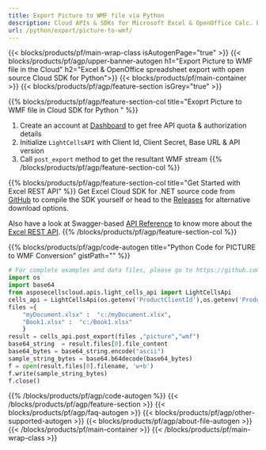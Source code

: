 ```yaml
---
title: Export Picture to WMF file via Python
description: Cloud APIs & SDKs for Microsoft Excel & OpenOffice Calc. Export workbok or interanl object to kinds of format file in the Cloud.
url: /python/export/picture-to-wmf/
---
```



{{< blocks/products/pf/main-wrap-class isAutogenPage="true" >}}
{{< blocks/products/pf/agp/upper-banner-autogen h1="Export Picture to WMF file in the Cloud" h2="Excel & OpenOffice spreadsheet export with open source Cloud SDK for Python">}}
{{< blocks/products/pf/main-container >}}
{{< blocks/products/pf/agp/feature-section isGrey="true" >}}

{{% blocks/products/pf/agp/feature-section-col title="Exoprt Picture to WMF file in Cloud SDK for Python " %}}
1. Create an account at <a href="https://dashboard.aspose.cloud/">Dashboard</a> to get free API quota & authorization details
1. Initialize ```LightCellsAPI``` with Client Id, Client Secret, Base URL & API version
1. Call ```post_export``` method to get the resultant WMF stream
{{% /blocks/products/pf/agp/feature-section-col %}}

{{% blocks/products/pf/agp/feature-section-col title="Get Started with Excel REST API" %}}
Get Excel Cloud SDK for .NET source code from [GitHub](https://github.com/aspose-cells-cloud/aspose-cells-cloud-python) to compile the SDK yourself or head to the [Releases](https://github.com/aspose-cells-cloud/aspose-cells-cloud-python/releases) for alternative download options. 

Also have a look at Swagger-based [API Reference](https://apireference.aspose.cloud/cells/#/LightCells/PostExport) to know more about the [Excel REST API](https://products.aspose.cloud/cells/curl/).
{{% /blocks/products/pf/agp/feature-section-col %}}

{{% blocks/products/pf/agp/code-autogen title="Python Code for PICTURE to WMF Conversion" gistPath="" %}}
```python
# For complete examples and data files, please go to https://github.com/aspose-cells-cloud/aspose-cells-cloud-python/
import os
import base64
from asposecellscloud.apis.light_cells_api import LightCellsApi
cells_api = LightCellsApi(os.getenv('ProductClientId'),os.getenv('ProductClientSecret'))
files ={ 
    "myDocument.xlsx" :  "c:/myDocument.xlsx",
    "Book1.xlsx" :  "c:/Book1.xlsx" 
    }
result = cells_api.post_export(files ,"picture","wmf")
base64_string  = result.files[0].file_content
base64_bytes = base64_string.encode("ascii")
sample_string_bytes = base64.b64decode(base64_bytes)
f = open(result.files[0].filename, 'w+b')
f.write(sample_string_bytes)
f.close()    
```

{{% /blocks/products/pf/agp/code-autogen %}}
{{< /blocks/products/pf/agp/feature-section >}}
{{< blocks/products/pf/agp/faq-autogen >}}
{{< blocks/products/pf/agp/other-supported-autogen >}}
{{< blocks/products/pf/agp/about-file-autogen >}}
{{< /blocks/products/pf/main-container >}}
{{< /blocks/products/pf/main-wrap-class >}}

